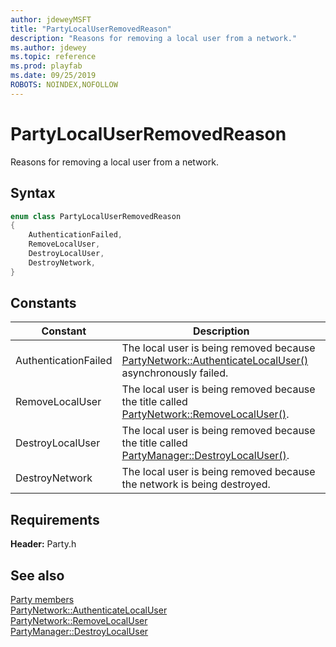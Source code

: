 ```yaml
---
author: jdeweyMSFT
title: "PartyLocalUserRemovedReason"
description: "Reasons for removing a local user from a network."
ms.author: jdewey
ms.topic: reference
ms.prod: playfab
ms.date: 09/25/2019
ROBOTS: NOINDEX,NOFOLLOW
---
```


# PartyLocalUserRemovedReason  

Reasons for removing a local user from a network.    

## Syntax  
  
```cpp
enum class PartyLocalUserRemovedReason    
{  
    AuthenticationFailed,  
    RemoveLocalUser,  
    DestroyLocalUser,  
    DestroyNetwork,  
}  
```  
  
## Constants  
  
| Constant | Description |
| --- | --- |
| AuthenticationFailed | The local user is being removed because [PartyNetwork::AuthenticateLocalUser()](../classes/PartyNetwork/methods/partynetwork_authenticatelocaluser.md) asynchronously failed. |  
| RemoveLocalUser | The local user is being removed because the title called [PartyNetwork::RemoveLocalUser()](../classes/PartyNetwork/methods/partynetwork_removelocaluser.md). |  
| DestroyLocalUser | The local user is being removed because the title called [PartyManager::DestroyLocalUser()](../classes/PartyManager/methods/partymanager_destroylocaluser.md). |  
| DestroyNetwork | The local user is being removed because the network is being destroyed. |  
  
  
## Requirements  
  
**Header:** Party.h
  
## See also  
[Party members](../party_members.md)  
[PartyNetwork::AuthenticateLocalUser](../classes/PartyNetwork/methods/partynetwork_authenticatelocaluser.md)  
[PartyNetwork::RemoveLocalUser](../classes/PartyNetwork/methods/partynetwork_removelocaluser.md)  
[PartyManager::DestroyLocalUser](../classes/PartyManager/methods/partymanager_destroylocaluser.md)
  
  
